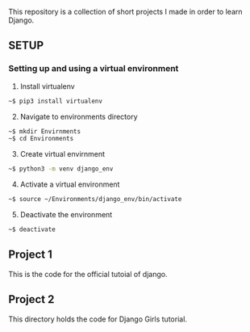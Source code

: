 This repository is a collection of short projects I made in order to learn Django.

## SETUP

### Setting up and using a virtual environment

1) Install virtualenv
```sh
~$ pip3 install virtualenv
```

2) Navigate to environments directory
```sh
~$ mkdir Envirnments
~$ cd Environments
```

3) Create virtual envirnment
```sh
~$ python3 -m venv django_env
```

4) Activate a virtual environment
```sh
~$ source ~/Environments/django_env/bin/activate
```

5) Deactivate the environment
```sh
~$ deactivate
```

## Project 1
This is the code for the official tutoial of django.

## Project 2 
This directory holds the code for Django Girls tutorial.
